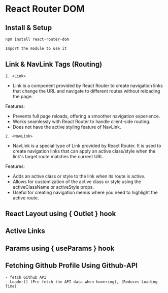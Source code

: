 # React Router DOM

## Install & Setup
```sh
npm install react-router-dom
```

```sh
Import the module to use it
```


## Link & NavLink Tags (Routing)
```2. <Link>```
- Link is a component provided by React Router to create navigation links that change the URL and navigate to different routes without reloading the page.

Features:
- Prevents full page reloads, offering a smoother navigation experience.
- Works seamlessly with React Router to handle client-side routing.
- Does not have the active styling feature of NavLink.

```2. <NavLink>```
- NavLink is a special type of Link provided by React Router. It is used to create navigation links that can apply an active class/style when the link's target route matches the current URL.

Features:
- Adds an active class or style to the link when its route is active.
- Allows for customization of the active class or style using the activeClassName or activeStyle props.
- Useful for creating navigation menus where you need to highlight the active route.

## React Layout using { Outlet } hook

## Active Links

## Params using { useParams } hook

## Fetching Github Profile Using Github-API
    - fetch Github API
    - Loader() (Pre fetch the API data when hovering), (Reduces Loading Time)